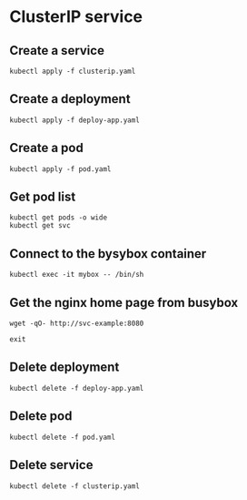 # ClusterIP service

## Create a service

```$bash
kubectl apply -f clusterip.yaml
```

## Create a deployment

```$bash
kubectl apply -f deploy-app.yaml
```

## Create a pod

```$bash
kubectl apply -f pod.yaml
```

## Get pod list

```$bash
kubectl get pods -o wide
kubectl get svc
```

## Connect to the bysybox container

```$bash
kubectl exec -it mybox -- /bin/sh
```

## Get the nginx home page from busybox

```$bash
wget -qO- http://svc-example:8080

exit
```

## Delete deployment

```$bash
kubectl delete -f deploy-app.yaml
```

## Delete pod

```$bash
kubectl delete -f pod.yaml
```

## Delete service

```$bash
kubectl delete -f clusterip.yaml
```
